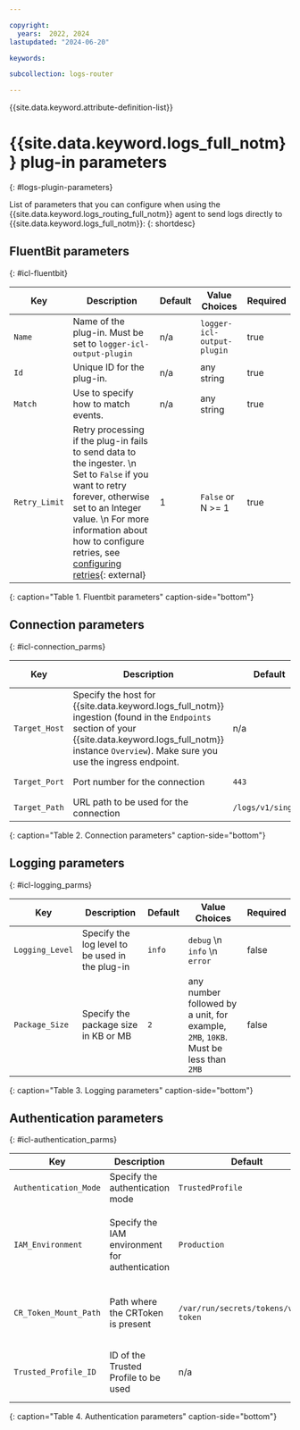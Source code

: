 ```yaml
---

copyright:
  years:  2022, 2024
lastupdated: "2024-06-20"

keywords:

subcollection: logs-router

---
```


{{site.data.keyword.attribute-definition-list}}

# {{site.data.keyword.logs_full_notm}} plug-in parameters
{: #logs-plugin-parameters}


List of parameters that you can configure when using the {{site.data.keyword.logs_routing_full_notm}} agent to send logs directly to {{site.data.keyword.logs_full_notm}}:
{: shortdesc}

## FluentBit parameters
{: #icl-fluentbit}

|  Key   |  Description |  Default | Value Choices  | Required  |
|--------|---|---|---|---|
| `Name`   |  Name of the plug-in. Must be set to `logger-icl-output-plugin` | n/a  |  `logger-icl-output-plugin` | true  |
| `Id`     |  Unique ID for the plug-in. |  n/a |  any string  | true  |
| `Match`  |  Use to specify how to match events. |  n/a |  any string  | true  |
| `Retry_Limit` |  Retry processing if the plug-in fails to send data to the ingester.  \n Set to `False` if you want to retry forever, otherwise set to an Integer value.  \n For more information about how to configure retries, see [configuring retries](https://docs.fluentbit.io/manual/administration/scheduling-and-retries#configuring-retries){: external} |  1 |  `False` or N >= 1  | true  |
{: caption="Table 1. Fluentbit parameters" caption-side="bottom"}


## Connection parameters
{: #icl-connection_parms}

|  Key   |  Description |  Default | Value Choices  | Required  |
|--------|---|---|---|---|
|  `Target_Host` |  Specify the host for {{site.data.keyword.logs_full_notm}} ingestion (found in the `Endpoints` section of your {{site.data.keyword.logs_full_notm}} instance `Overview`). Make sure you use the ingress endpoint. |  n/a |  any URL endpoint  | true  |
|  `Target_Port` |  Port number for the connection |  `443` |  any port number  | false  |
|  `Target_Path` |  URL path to be used for the connection |  `/logs/v1/singles` |  any string  | false  |
{: caption="Table 2. Connection parameters" caption-side="bottom"}

## Logging parameters
{: #icl-logging_parms}

|  Key   |  Description |  Default | Value Choices  | Required  |
|--------|---|---|---|---|
|  `Logging_Level` |  Specify the log level to be used in the plug-in |  `info` |  `debug`  \n `info`  \n `error`  | false  |
|  `Package_Size` | Specify the package size in KB or MB | `2` | any number followed by a unit, for example, `2MB`, `10KB`. Must be less than `2MB` | false |
{: caption="Table 3. Logging parameters" caption-side="bottom"}


## Authentication parameters
{: #icl-authentication_parms}

|  Key   |  Description |  Default | Value Choices  | Required  |
|--------|---|---|---|---|
|  `Authentication_Mode` |  Specify the authentication mode |  `TrustedProfile` | `TrustedProfile`  \n `IAMAPIKey`  | false  |
|  `IAM_Environment` |  Specify the IAM environment for authentication |  `Production` |  `Production` specifies the public endpoint `iam.cloud.ibm.com`  \n `PrivateProduction` specifies the private endpoint `private.iam.cloud.ibm.com` | false  |
|  `CR_Token_Mount_Path` |  Path where the CRToken is present |  `/var/run/secrets/tokens/vault-token` | any string  | false - Only used when Authentication_Mode is set to TrustedProfile  |
|  `Trusted_Profile_ID` |  ID of the Trusted Profile to be used |  n/a |  any string	  | true - Only used when Authentication_Mode is set to TrustedProfile |
{: caption="Table 4. Authentication parameters" caption-side="bottom"}
